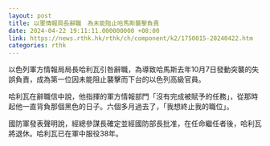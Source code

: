 ```yaml
---
layout: post
title: 以軍情報局長辭職　為未能阻止哈馬斯襲擊負責
date: 2024-04-22 19:11:11.000000000 +08:00
link: https://news.rthk.hk/rthk/ch/component/k2/1750015-20240422.htm
categories: rthk
---
```


以色列軍方情報局局長哈利瓦引咎辭職，為導致哈馬斯去年10月7日發動突襲的失誤負責，成為第一位因未能阻止襲擊而下台的以色列高級官員。

哈利瓦在辭職信中說，他指揮的軍方情報部門「沒有完成被賦予的任務」，從那時起他一直背負那個黑色的日子。六個多月過去了，「我想終止我的職位」。

國防軍發表聲明說，經總參謀長確定並經國防部長批准，在任命繼任者後，哈利瓦將退休。哈利瓦已在軍中服役38年。
